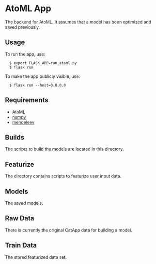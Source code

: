 # AtoML App

The backend for AtoML. It assumes that a model has been optimized and saved previously.

## Usage

To run the app, use:

```shell
  $ export FLASK_APP=run_atoml.py
  $ flask run
```

To make the app publicly visible, use:

```shell
  $ flask run --host=0.0.0.0
```

## Requirements

*   [AtoML](https://gitlab.com/atoml/AtoML)
*   [numpy](http://www.numpy.org/)
*   [mendeleev](https://pypi.python.org/pypi/mendeleev/)

## Builds

The scripts to build the models are located in this directory.

## Featurize

The directory contains scripts to featurize user input data.

## Models

The saved models.

## Raw Data

There is currently the original CatApp data for building a model.

## Train Data

The stored featurized data set.
